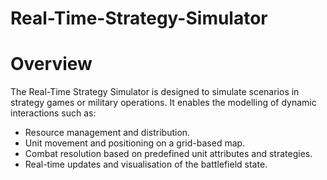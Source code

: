 # Real-Time-Strategy-Simulator

# Overview
The Real-Time Strategy Simulator is designed to simulate scenarios in strategy games or military operations. It enables the modelling of dynamic interactions such as:
- Resource management and distribution.
- Unit movement and positioning on a grid-based map.
- Combat resolution based on predefined unit attributes and strategies.
- Real-time updates and visualisation of the battlefield state.